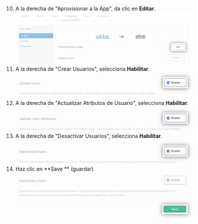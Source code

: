 10. A la derecha de "Aprovisionar a la App", da clic en **Editar**. ![Botón "Editar" para las opciones de aprovisionamiento de la aplicación de Okta](/assets/images/help/saml/okta-provisioning-to-app-edit-button.png)
11. A la derecha de "Crear Usuarios", selecciona **Habilitar**. ![Casilla "Habilitar" para la opción de "Crear Usuarios" de la aplicación de Okta](/assets/images/help/saml/okta-provisioning-enable-create-users.png)
12. A la derecha de "Actualizar Atributos de Usuario", selecciona **Habilitar**. ![Casilla "Habilitar" para la opción de "Actualizar Atributos de Usuario" de la aplicación de Okta](/assets/images/help/saml/okta-provisioning-enable-update-user-attributes.png)
13. A la derecha de "Desactivar Usuarios", selecciona **Habilitar**. ![Casilla "Habilitar" para la opción de "Desactivar Usuarios" de la aplicación de Okta](/assets/images/help/saml/okta-provisioning-enable-deactivate-users.png)
14. Haz clic en **Save ** (guardar). ![Botón "Guardar" ára la configuración de aprovisionamiento de la aplicación de Okta](/assets/images/help/saml/okta-provisioning-save.png)
